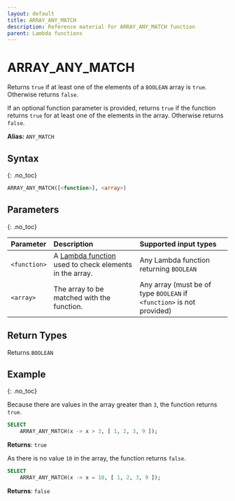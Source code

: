 ```yaml
---
layout: default
title: ARRAY_ANY_MATCH
description: Reference material for ARRAY_ANY_MATCH function
parent: Lambda functions
---
```



# ARRAY\_ANY\_MATCH

Returns `true` if at least one of the elements of a `BOOLEAN` array is `true`.  Otherwise returns `false`.

If an optional function parameter is provided, returns `true` if the function returns `true` for at least one of the elements in the array. Otherwise returns `false`.

**Alias:** `ANY_MATCH`


## Syntax
{: .no_toc}

```sql
ARRAY_ANY_MATCH([<function>], <array>)
```
## Parameters
{: .no_toc} 

| Parameter | Description              | Supported input types | 
| :--------- | :------------------------| :----------- | 
| `<function>`  | A [Lambda function](../../../Guides/working-with-semi-structured-data/working-with-arrays.md#manipulating-arrays-with-lambda-functions) used to check elements in the array. | Any Lambda function returning `BOOLEAN` | 
| `<array>`   | The array to be matched with the function.  | Any array (must be of type `BOOLEAN` if `<function>` is not provided)|       

## Return Types
Returns `BOOLEAN`

## Example
{: .no_toc}

Because there are values in the array greater than `3`, the function returns `true`. 
```sql
SELECT
	ARRAY_ANY_MATCH(x -> x > 3, [ 1, 2, 3, 9 ]);
```

**Returns**: `true`

As there is no value `10` in the array, the function returns `false`. 
```sql
SELECT
	ARRAY_ANY_MATCH(x -> x = 10, [ 1, 2, 3, 9 ]);
```

**Returns**: `false`

